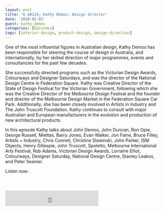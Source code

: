 ```yaml
---
layout: post
title: '6 &#124; Kathy Demos: Design director'
date: '2020-02-03'
guest: kathy_demos
categories: [Episodes]
tags: [interior-design, product-design, design-direction]
---
```


One of the most influential figures in Australian design, Kathy Demos has been
responsible for steering the course of design in Australia, and internationally,
by her skilled direction of major programmes, events and consultancies for the
past few decades.

She successfully directed programs such as the Victorian Design Awards,
Colourways and Designer Saturdays, and was the director of the National Design
Centre in Federation Square. Kathy was Creative Director of the State of Design
Festival for the Victorian Government, following which she was the Creative
Director of the Melbourne Design Festival and the founder and director of the
Melbourne Design Market in the Federation Square Car Park. Additionally, she has
been closely involved in Artists in Industry and The John Truscott
Foundation. Kathy continues to consult with major Australian and European
manufacturers in the evolution and production of new architectural products.

In this episode Kathy talks about John Demos, John Duncan, Ron Opie, George
Russell, Miettas, Barry Jones, Evan Walker, Jon Faine, Bruce Filley, Artists +
Industry, Chris Connell, Christine Slawinski, John Parker, ISM Objects, Henry
Gillespie, John Truscott, Spoletto, Melbourne International Arts Festival, Rob
Adams, Victorian Design Awards, Lorraine Elliot, Colourways, Designer Saturday,
National Design Centre, Stanley Leakos, and Peter Seamer. 

Listen now:
<div class="responsive-embed" style="padding-top: 8%;">
  <iframe src="https://archive.org/embed/designconv-2020-02-03-episode-006-kathy-demos" class="responsive-embed-item" height="50" frameborder="0" webkitallowfullscreen="true" mozallowfullscreen="true" allowfullscreen></iframe>
</div>
